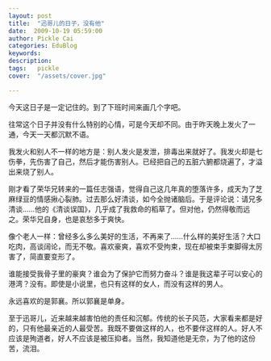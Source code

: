 ```yaml
---
layout: post  
title:  "迅哥儿的日子，没有他"
date:  2009-10-19 05:59:00
author: Pickle Cai  
categories: EduBlog  
keywords: 
description:   
tags:	pickle   
cover:  "/assets/cover.jpg"  

---
```


今天这日子是一定记住的。到了下班时间来画几个字吧。



往常这个日子并没有什么特别的心情，可是今天却不同。由于昨天晚上发火了一通，今天一天都沉默不语。



我发火和别人不一样的地方是：别人发火是发泄，排毒出来就好了。我发火却是七伤拳，先伤害了自己，然后才能伤害别人。已经把自己的五脏六腑都烧遍了，才溢出来烧了别人。



刚才看了荣华兄转来的一篇任志强语，觉得自己这几年真的堕落许多，成天为了芝麻绿豆的情感揪心裂肺。过去那么好清谈，如今全抛诸脑后。于是评论说：请兄多清谈……他的《清谈误国》，几乎成了我救命的稻草了。但对他，仍然得敬而远之。荣华兄自身，也是哀愁多于爽快。



像个老人一样：曾经多么多么美好的生活，不再来了……什么样的美好生活？大口吃肉，高谈阔论，而无不敬。喜欢豪爽，喜欢不受拘束，现在却被束手束脚得太厉害了，简直要变形了。



谁能接受我骨子里的豪爽？谁会为了保护它而努力奋斗？谁是我这辈子可以安心的港湾？没有。即使是小说里，也只有这样的女人，而没有这样的男人。



永远喜欢的是郭襄。所以郭襄是单身。



至于迅哥儿，近来越来越害怕他的责任和沉郁。传统的长子风范，大家看来都是好的，只有他最亲近的人最受苦。我既不要做这样的人，也不要伴这样的人。好人不应该是殉道者，好人不应该是被压抑者。当然，我知道他是无奈，为了他的这份苦，流泪。



		    
